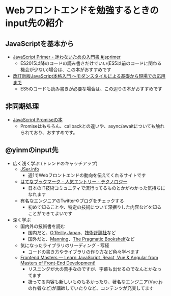 # Webフロントエンドを勉強するときのinput先の紹介

## JavaScriptを基本から
- [JavaScript Primer - 迷わないための入門書 #jsprimer](https://jsprimer.net/)
  - ES2015以降のコードの読み書きだけでいい(ES5以前のコードに関わる機会が少ない)場合は、この本がおすすめです
- [改訂新版JavaScript本格入門 ～モダンスタイルによる基礎から現場での応用まで](https://gihyo.jp/book/2016/978-4-7741-8411-1)
  - ES5のコードも読み書きが必要な場合は、この辺りの本がおすすめです

## 非同期処理
- [JavaScript Promiseの本](https://azu.github.io/promises-book/)
  - Promiseはもちろん、callbackとの違いや、async/awaitについても触れられており、おすすめです。


## @yinmのinput先
- 広く浅く学ぶ (トレンドのキャッチアップ)
  - [JSer.info](https://jser.info/)
    - 週1でWebフロントエンドの動向を伝えてくれるサイトです
  - [はてなブックマーク - 人気エントリー - テクノロジー](https://b.hatena.ne.jp/hotentry/it)
    - 日本のIT技術コミュニティで流行ってるものとかがわかった気持ちになれます
  - 有名なエンジニアのTwitterやブログをチェックする
    - 初めて知ることや、特定の技術について深掘りした内容などを知ることができてよいです
- 深く学ぶ
  - 国内外の技術書を読む
    - 国内だと、[O'Reilly Japan](https://www.oreilly.co.jp/index.shtml)、[技術評論社](https://gihyo.jp/)など
    - 国外だと、[Manning](https://www.manning.com/)、[The Pragmatic Bookshelf](https://pragprog.com/)など
  - 気になったライブラリのリーディング・写経
    - コードの書き方やライブラリの作り方など色々学べます
  - [Frontend Masters — Learn JavaScript, React, Vue & Angular from Masters of Front-End Development!](https://frontendmasters.com/)
    - リスニングが大の苦手なのですが、字幕も出せるのでなんとかなってます
    - 扱ってる内容も新しいものも多かったり、著名なエンジニア(Vue.jsの作者など)が講師していたりなど、コンテンツが充実してます
